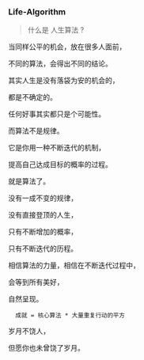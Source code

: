 ﻿### Life-Algorithm
> 什么是 人生算法 ?

当同样公平的机会，放在很多人面前，

不同的算法，会得出不同的结论。  

其实人生是没有落袋为安的机会的，    

都是不确定的。  

任何好事其实都只是个可能性。  

而算法不是规律。  

它是你用一种不断迭代的机制，   

提高自己达成目标的概率的过程。  

就是算法了。  

没有一成不变的规律，  

没有直接登顶的人生，  

只有不断增加的概率，  

只有不断迭代的历程。  

相信算法的力量，相信在不断迭代过程中，  

会等到所有美好，  

自然呈现。  

```
  成就 = 核心算法 * 大量重复行动的平方
```

岁月不饶人，  

但愿你也未曾饶了岁月。  
